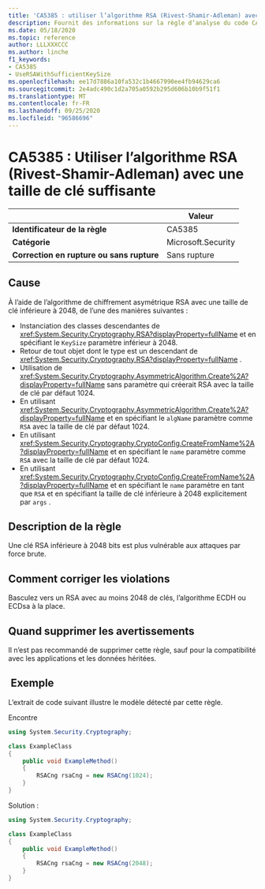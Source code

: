 ```yaml
---
title: 'CA5385 : utiliser l’algorithme RSA (Rivest-Shamir-Adleman) avec une taille de clé suffisante (analyse du code)'
description: Fournit des informations sur la règle d’analyse du code CA5385, notamment les causes, comment corriger les violations et quand la supprimer.
ms.date: 05/18/2020
ms.topic: reference
author: LLLXXXCCC
ms.author: linche
f1_keywords:
- CA5385
- UseRSAWithSufficientKeySize
ms.openlocfilehash: ee17d7886a10fa532c1b4667990ee4fb94629ca6
ms.sourcegitcommit: 2e4adc490c1d2a705a0592b295d606b10b9f51f1
ms.translationtype: MT
ms.contentlocale: fr-FR
ms.lasthandoff: 09/25/2020
ms.locfileid: "96586696"
---
```

# <a name="ca5385-use-rivestshamiradleman-rsa-algorithm-with-sufficient-key-size"></a>CA5385 : Utiliser l’algorithme RSA (Rivest-Shamir-Adleman) avec une taille de clé suffisante

| | Valeur |
|-|-|
| **Identificateur de la règle** |CA5385|
| **Catégorie** |Microsoft.Security|
| **Correction en rupture ou sans rupture** |Sans rupture|

## <a name="cause"></a>Cause

À l’aide de l’algorithme de chiffrement asymétrique RSA avec une taille de clé inférieure à 2048, de l’une des manières suivantes :

- Instanciation des classes descendantes de <xref:System.Security.Cryptography.RSA?displayProperty=fullName> et en spécifiant le `KeySize` paramètre inférieur à 2048.
- Retour de tout objet dont le type est un descendant de <xref:System.Security.Cryptography.RSA?displayProperty=fullName> .
- Utilisation de <xref:System.Security.Cryptography.AsymmetricAlgorithm.Create%2A?displayProperty=fullName> sans paramètre qui créerait RSA avec la taille de clé par défaut 1024.
- En utilisant <xref:System.Security.Cryptography.AsymmetricAlgorithm.Create%2A?displayProperty=fullName> et en spécifiant le `algName` paramètre comme `RSA` avec la taille de clé par défaut 1024.
- En utilisant <xref:System.Security.Cryptography.CryptoConfig.CreateFromName%2A?displayProperty=fullName> et en spécifiant le `name` paramètre comme `RSA` avec la taille de clé par défaut 1024.
- En utilisant <xref:System.Security.Cryptography.CryptoConfig.CreateFromName%2A?displayProperty=fullName> et en spécifiant le `name` paramètre en tant que `RSA` et en spécifiant la taille de clé inférieure à 2048 explicitement par `args` .

## <a name="rule-description"></a>Description de la règle

Une clé RSA inférieure à 2048 bits est plus vulnérable aux attaques par force brute.

## <a name="how-to-fix-violations"></a>Comment corriger les violations

Basculez vers un RSA avec au moins 2048 de clés, l’algorithme ECDH ou ECDsa à la place.

## <a name="when-to-suppress-warnings"></a>Quand supprimer les avertissements

Il n’est pas recommandé de supprimer cette règle, sauf pour la compatibilité avec les applications et les données héritées.

## <a name="example"></a> Exemple

L’extrait de code suivant illustre le modèle détecté par cette règle.

Encontre

```csharp
using System.Security.Cryptography;

class ExampleClass
{
    public void ExampleMethod()
    {
        RSACng rsaCng = new RSACng(1024);
    }
}
```

Solution :

```csharp
using System.Security.Cryptography;

class ExampleClass
{
    public void ExampleMethod()
    {
        RSACng rsaCng = new RSACng(2048);
    }
}
```
